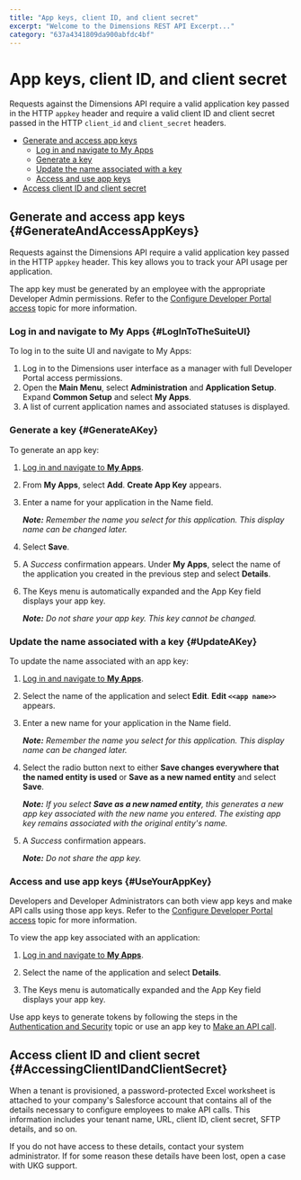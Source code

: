 ```yaml
---
title: "App keys, client ID, and client secret"
excerpt: "Welcome to the Dimensions REST API Excerpt..."
category: "637a4341809da900abfdc4bf"
---
```


#  App keys, client ID, and client secret

Requests against the Dimensions API require a valid application key passed in the HTTP `appkey` header and require a valid client ID and client secret passed in the HTTP `client_id` and `client_secret` headers.

* [Generate and access app keys](#GenerateAndAccessAppKeys)
    * [Log in and navigate to My Apps](#LogInToTheSuiteUI)
    * [Generate a key](#GenerateAKey)
    * [Update the name associated with a key](#UpdateAKey)
    * [Access and use app keys](#UseYourAppKey)
* [Access client ID and client secret](#AccessingClientIDandClientSecret)

## Generate and access app keys {#GenerateAndAccessAppKeys}

Requests against the Dimensions API require a valid application key passed in the HTTP `appkey` header. This key allows you to track your API usage per application. 

The app key must be generated by an employee with the appropriate Developer Admin permissions. Refer to the [Configure Developer Portal access](C:b687dfe3-e5db-467c-9e72-ecd7713f8fa3) topic for more information.

### Log in and navigate to My Apps {#LogInToTheSuiteUI}

To log in to the suite UI and navigate to My Apps:

1. Log in to the Dimensions user interface as a manager with full Developer Portal access permissions.
2. Open the **Main Menu**, select **Administration** and **Application Setup**. Expand **Common Setup** and select **My Apps**. 
3. A list of current application names and associated statuses is displayed.

### Generate a key {#GenerateAKey}

To generate an app key:

1. [Log in and navigate to **My Apps**](#LogInToTheSuiteUI).

2. From **My Apps**, select **Add**. **Create App Key** appears.
3. Enter a name for your application in the Name field.

	*__Note:__ Remember the name you select for this application. This display name can be changed later.*

4. Select **Save**.
5. A *Success* confirmation appears. Under **My Apps**, select the name of the application you created in the previous step and select **Details**.
6. The Keys menu is automatically expanded and the App Key field displays your app key.

	*__Note:__ Do not share your app key. This key cannot be changed.*

### Update the name associated with a key {#UpdateAKey}

To update the name associated with an app key:

1. [Log in and navigate to **My Apps**](#LogInToTheSuiteUI).

2. Select the name of the application and select **Edit**. **Edit `<<app name>>`** appears.
3. Enter a new name for your application in the Name field.

	*__Note:__ Remember the name you select for this application. This display name can be changed later.*

4. Select the radio button next to either **Save changes everywhere that the named entity is used** or **Save as a new named entity** and select **Save**.

	*__Note:__ If you select __Save as a new named entity__, this generates a new app key associated with the new name you entered. The existing app key remains associated with the original entity's name.*

5. A *Success* confirmation appears.

	*__Note:__ Do not share the app key.*

### Access and use app keys {#UseYourAppKey}

Developers and Developer Administrators can both view app keys and make API calls using those app keys. Refer to the [Configure Developer Portal access](C:b687dfe3-e5db-467c-9e72-ecd7713f8fa3) topic for more information.

To view the app key associated with an application:

1. [Log in and navigate to **My Apps**](#LogInToTheSuiteUI).

2. Select the name of the application and select **Details**.

3. The Keys menu is automatically expanded and the App Key field displays your app key.

Use app keys to generate tokens by following the steps in the [Authentication and Security](C:a4943b5b-f44d-4eab-8ccd-24da43b26e64) topic or use an app key to [Make an API call](C:3ca261ba-fc8b-4354-a2b1-6892e006c046).

## Access client ID and client secret {#AccessingClientIDandClientSecret}

When a tenant is provisioned, a password-protected Excel worksheet is attached to your company's Salesforce account that contains all of the details necessary to configure employees to make API calls. This information includes your tenant name, URL, client ID, client secret, SFTP details, and so on.
 
If you do not have access to these details, contact your system administrator. If for some reason these details have been lost, open a case with UKG support.